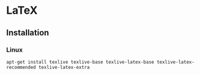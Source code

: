 LaTeX
=====

## Installation

### Linux

```
apt-get install texlive texlive-base texlive-latex-base texlive-latex-recommended texlive-latex-extra
```